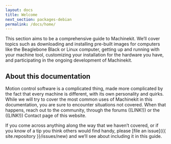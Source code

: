 ```yaml
---
layout: docs
title: Welcome
next_section: packages-debian
permalink: /docs/home/
---
```


This section aims to be a comprehensive guide to Machinekit. We’ll cover topics such
as downloading and installing pre-built images for computers like the Beaglebone Black or 
Linux computer, getting up and running with your machine tool, customizing your installation
for the hardware you have, and participating in the ongoing development of 
Machinekit.

## About this documentation

Motion control software is a complicated thing, made more complicated by the fact that every machine
is different, with its own personality and quirks. While we will try to cover the most common uses of Machinekit in this documentation, you are sure to encounter situations not covered. When that happens, reach out to the community, through the forums ((LINK!)) or the ((LINK!)) Contact page of this website.

If you come across anything along the way that we haven’t covered, or if you
know of a tip you think others would find handy, please [file an
issue]({{ site.repository }}/issues/new) and we’ll see about
including it in this guide.
